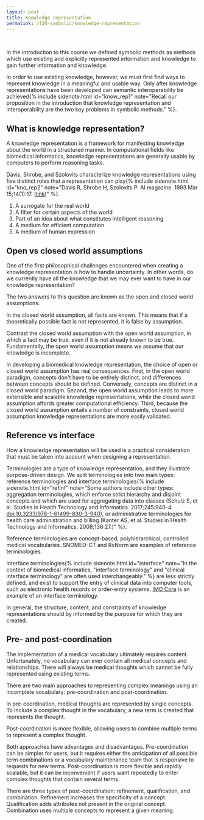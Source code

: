 ```yaml
---
layout: post
title: Knowledge representation
permalink: /f20-symbolic/knowledge-representation
---
```


<br>

<span class="newthought">In the introduction</span> to this course we defined symbolic methods as methods which use existing and explicitly represented information and knowledge to gain further information and knowledge.

In order to use existing knowledge, however, we must first find ways to represent knowledge in a meaningful and usable way.
Only after knowledge representations have been developed can semantic interoperability be achieved{% include sidenote.html id="know_rep1" note="Recall our proposition in the introduction that knowledge representation and interoperability are the two key problems in symbolic methods." %}.

## What is knowledge representation?

<span class="newthought">A knowledge representation</span> is a framework for manifesting knowledge about the world in a structured manner.
In computational fields like biomedical informatics, knowledge representations are generally usable by computers to perform reasoning tasks.

Davis, Shrobe, and Szolovits characterize knowledge representations using five distinct roles that a representation can play{% include sidenote.html id="kno_rep2" note="Davis R, Shrobe H, Szolovits P. AI magazine. 1993 Mar 15;14(1):17. ([link](https://groups.csail.mit.edu/medg/ftp/psz/k-rep.html))" %}.

1. A surrogate for the real world
2. A filter for certain aspects of the world
3. Part of an idea about what constitutes intelligent reasoning
4. A medium for efficient computation
5. A medium of human expression

## Open vs closed world assumptions

<span class="newthought">One of the first</span> philosophical challenges encountered when creating a knowledge representation is how to handle uncertainty.
In other words, do we currently have all the knowledge that we may ever want to have in our knowledge representation?

The two answers to this question are known as the open and closed world assumptions.

In the closed world assumption, all facts are known.
This means that if a theoretically possible fact is not represented, it is false by assumption.

Contrast the closed world assumption with the open world assumption, in which a fact may be true, even if it is not already known to be true.
Fundamentally, the open world assumption means we assume that our knowledge is incomplete.

In developing a biomedical knowledge representation, the choice of open or closed world assumption has real consequences.
First, in the open world paradigm, concepts don't have to be entirely distinct, and differences between concepts should be defined.
Conversely, concepts are distinct in a closed world paradigm.
Second, the open world assumption leads to more extensible and scalable knowledge representations, while the closed world assumption affords greater computational efficiency.
Third, because the closed world assumption entails a number of constraints, closed world assumption knowledge representations are more easily validated.

## Reference vs interface

<span class="newthought">How a knowledge</span> representation will be used is a practical consideration that must be taken into account when designing a representation.


Terminologies are a type of knowledge representation, and they illustrate purpose-driven design.
We split terminologies into two main types: reference terminologies and interface terminologies{% include sidenote.html id="refinf" note="Some authors include other types: aggregation terminologies, which enforce strict hierarchy and disjoint concepts and which are used for aggregating data into classes (Schulz S, et al. Studies in Health Technology and Informatics. 2017;245:940-4. [doi:10.3233/978-1-61499-830-3-940](https://doi.org/10.3233/978-1-61499-830-3-940)), or administrative terminologies for health care administration and billing (Kanter AS, et al. Studies in Health Technology and Informatics. 2008;136:27.)" %}.

Reference terminologies are concept-based, polyhierarchical, controlled medical vocabularies.
SNOMED-CT and RxNorm are examples of reference terminologies.

Interface terminologies{% include sidenote.html id="interface" note="In the context of biomedical informatics, \"interface terminology\" and \"clinical interface terminology\" are often used interchangeably." %} are less strictly defined, and exist to support the entry of clinical data into computer tools, such as electronic health records or order-entry systems.
[IMO Core](https://www.imohealth.com/imo-core/) is an example of an interface terminology.

In general, the structure, content, and constraints of knowledge representations should by informed by the purpose for which they are created.

## Pre- and post-coordination

<span class="newthought">The implementation</span> of a medical vocabulary ultimately requires content.
Unfortunately, no vocabulary can ever contain all medical concepts and relationships.
There will always be medical thoughts which cannot be fully represented using existing terms.

There are two main approaches to representing complex meanings using an incomplete vocabulary: pre-coordination and post-coordination.

In pre-coordination, medical thoughts are represented by single concepts.
To include a complex thought in the vocabulary, a new term is created that represents the thought.

Post-coordination is more flexible, allowing users to combine multiple terms to represent a complex thought.

Both approaches have advantages and disadvantages.
Pre-coordination can be simpler for users, but it requires either the anticipation of all possible term combinations or a vocabulary maintenance team that is responsive to requests for new terms.
Post-coordination is more flexible and rapidly scalable, but it can be inconvenient if users want repeatedly to enter complex thoughts that contain several terms.

There are three types of post-coordination: refinement, qualification, and combination.
Refinement increases the specificity of a concept.
Qualification adds attributes not present in the original concept.
Combination uses multiple concepts to represent a given meaning.
